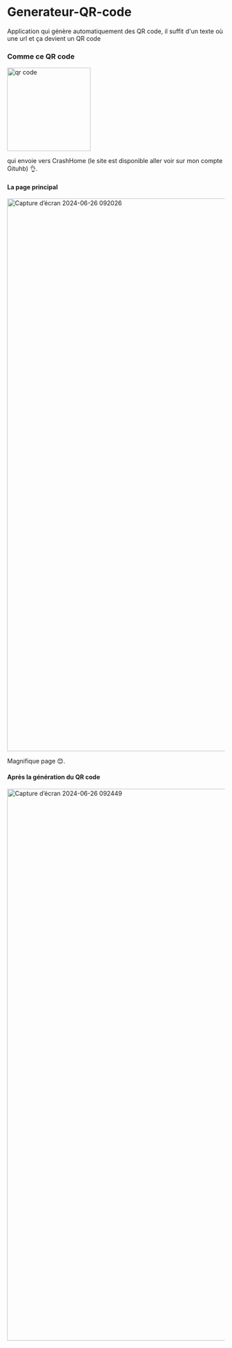 # Generateur-QR-code
Application qui génère automatiquement des QR code, il suffit d'un texte où une url et ça devient un QR code

### Comme ce QR code



<img width="193" alt="qr code" src="https://github.com/crashlex08/GenerateurQRcode/assets/173182804/97d3c346-244c-4156-939a-4b42f1ec520f">

qui envoie vers CrashHome (le site est disponible aller voir sur mon compte Gituhb) 👌.

#### La page principal


<img width="1280" alt="Capture d’écran 2024-06-26 092026" src="https://github.com/crashlex08/GenerateurQRcode/assets/173182804/589b6af7-11ca-471d-8ceb-3314eed0ffb0">


Magnifique page 😊.

#### Après la génération du QR code


<img width="1278" alt="Capture d’écran 2024-06-26 092449" src="https://github.com/crashlex08/GenerateurQRcode/assets/173182804/c18c6937-2ae9-453f-b6df-e2fa3754d733">


